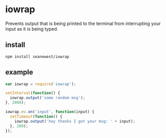 # iowrap
Prevents output that is being printed to the terminal from interrupting your input as it is being typed.

## install
```
npm install seanewest/iowrap
```

## example

```javascript
var iowrap = require('iowrap');

setInterval(function() {
  iowrap.output('some random msg');
}, 2000);

iowrap.ev.on('input', function(input) {
  setTimeout(function() {
    iowrap.output('hey thanks I got your msg: ' + input);
  }, 200);
});
```
